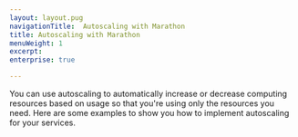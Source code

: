 ```yaml
---
layout: layout.pug
navigationTitle:  Autoscaling with Marathon
title: Autoscaling with Marathon
menuWeight: 1
excerpt:
enterprise: true

---
```







You can use autoscaling to automatically increase or decrease computing resources based on usage so that you're using only the resources you need. Here are some examples to show you how to implement autoscaling for your services.